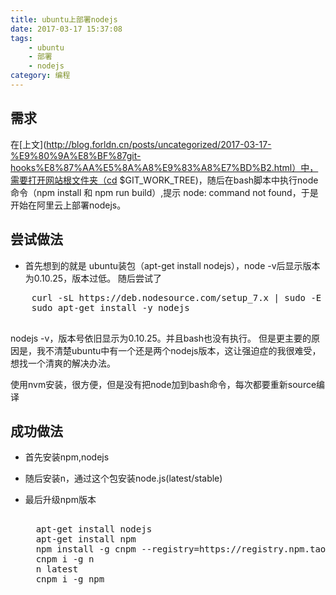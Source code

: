 ```yaml
---
title: ubuntu上部署nodejs
date: 2017-03-17 15:37:08
tags:
	- ubuntu
	- 部署
	- nodejs
category: 编程
---
```


## 需求
在[上文](http://blog.forldn.cn/posts/uncategorized/2017-03-17-%E9%80%9A%E8%BF%87git-hooks%E8%87%AA%E5%8A%A8%E9%83%A8%E7%BD%B2.html）中，需要打开网站根文件夹（cd $GIT_WORK_TREE)，随后在bash脚本中执行node命令（npm install 和 npm run build）,提示 node: command not found，于是开始在阿里云上部署nodejs。

## 尝试做法
- 首先想到的就是 ubuntu装包（apt-get install nodejs），node -v后显示版本为0.10.25，版本过低。
随后尝试了
<pre>
	curl -sL https://deb.nodesource.com/setup_7.x | sudo -E bash -  
	sudo apt-get install -y nodejs
	
</pre>
nodejs -v，版本号依旧显示为0.10.25。并且bash也没有执行。
但是更主要的原因是，我不清楚ubuntu中有一个还是两个nodejs版本，这让强迫症的我很难受，想找一个清爽的解决办法。

使用nvm安装，很方便，但是没有把node加到bash命令，每次都要重新source编译

## 成功做法
- 首先安装npm,nodejs

- 随后安装n，通过这个包安装node.js(latest/stable)

- 最后升级npm版本
	<pre>

	apt-get install nodejs
	apt-get install npm
	npm install -g cnpm --registry=https://registry.npm.taobao.org
	cnpm i -g n
	n latest
	cnpm i -g npm
	</pre>

